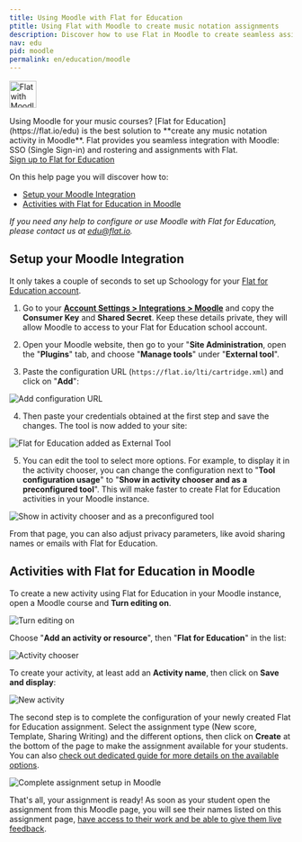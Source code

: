 ```yaml
---
title: Using Moodle with Flat for Education
ptitle: Using Flat with Moodle to create music notation assignments
description: Discover how to use Flat in Moodle to create seamless assignments from music theory to music compsition in your favorite LMS.
nav: edu
pid: moodle
permalink: en/education/moodle
---
```


<div class="fll" style="margin: 15px 15px 15px 0"><img src="https://flat.io/img/icons/product/moodle.svg" alt="Flat with Moodle" style="width: 48px;height:48px;border:0"></div>
Using Moodle for your music courses? [Flat for Education](https://flat.io/edu) is the best solution to **create any music notation activity in Moodle**. Flat provides you seamless integration with Moodle: SSO (Single Sign-in) and rostering and assignments with Flat.

<div class="btn-cta-wrapper"><a href="https://flat.io/edu/signup?ref=help-moodle" class="btn-cta-site">Sign up to Flat for Education</a></div>

On this help page you will discover how to:

* [Setup your Moodle Integration](#setup-your-moodle-integration)
* [Activities with Flat for Education in Moodle](#activities-with-flat-for-education-in-moodle)

*If you need any help to configure or use Moodle with Flat for Education, please contact us at [edu@flat.io](mailto:edu@flat.io).*

## Setup your Moodle Integration

It only takes a couple of seconds to set up Schoology for your [Flat for Education account](https://flat.io/edu).

1) Go to your **[Account Settings > Integrations > Moodle](https://flat.io/settings/lti/moodle)** and copy the **Consumer Key** and **Shared Secret**. Keep these details private, they will allow Moodle to access to your Flat for Education school account.

2) Open your Moodle website, then go to your "**Site Administration**, open the "**Plugins**" tab, and choose "**Manage tools**" under "**External tool**".

3) Paste the configuration URL (`https://flat.io/lti/cartridge.xml`) and click on "**Add**":

![Add configuration URL](/help/assets/img/edu/moodle-setup-paste-url.png)

4) Then paste your credentials obtained at the first step and save the changes. The tool is now added to your site:

![Flat for Education added as External Tool](/help/assets/img/edu/moodle-setup-tool-added.png)

5) You can edit the tool to select more options. For example, to display it in the activity chooser, you can change the configuration next to "**Tool configuration usage**" to "**Show in activity chooser and as a preconfigured tool**". This will make faster to create Flat for Education activities in your Moodle instance.

![Show in activity chooser and as a preconfigured tool](/help/assets/img/edu/moodle-setup-config-usage.png)

From that page, you can also adjust privacy parameters, like avoid sharing names or emails with Flat for Education.

## Activities with Flat for Education in Moodle

To create a new activity using Flat for Education in your Moodle instance, open a Moodle course and **Turn editing on**.

![Turn editing on](/help/assets/img/edu/moodle-setup-turn-editing-on.png)

Choose "**Add an activity or resource**", then "**Flat for Education**" in the list:

![Activity chooser](/help/assets/img/edu/moodle-activity-chooser.png)

To create your activity, at least add an **Activity name**, then click on **Save and display**:

![New activity](/help/assets/img/edu/moodle-new-activity.png)

The second step is to complete the configuration of your newly created Flat for Education assignment. Select the assignment type (New score, Template, Sharing Writing) and the different options, then click on **Create** at the bottom of the page to make the assignment available for your students. You can also [check out dedicated guide for more details on the available options](/help/en/education/assignments-activities.html#creating-a-new-assignment).

![Complete assignment setup in Moodle](/help/assets/img/edu/moodle-complete-activity-setup.png)

That's all, your assignment is ready! As soon as your student open the assignment from this Moodle page, you will see their names listed on this assignment page, [have access to their work and be able to give them live feedback](/help/en/education/review-assignments-activities.html).
